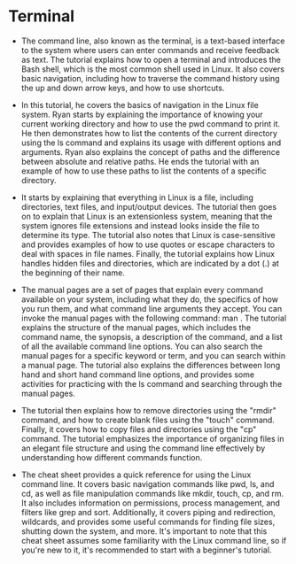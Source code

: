 # Terminal 

- The command line, also known as the terminal, is a text-based interface to the system where users can enter commands and receive feedback as text. The tutorial explains how to open a terminal and introduces the Bash shell, which is the most common shell used in Linux. It also covers basic navigation, including how to traverse the command history using the up and down arrow keys, and how to use shortcuts.

- In this tutorial, he covers the basics of navigation in the Linux file system. Ryan starts by explaining the importance of knowing your current working directory and how to use the pwd command to print it. He then demonstrates how to list the contents of the current directory using the ls command and explains its usage with different options and arguments. Ryan also explains the concept of paths and the difference between absolute and relative paths. He ends the tutorial with an example of how to use these paths to list the contents of a specific directory.

- It starts by explaining that everything in Linux is a file, including directories, text files, and input/output devices. The tutorial then goes on to explain that Linux is an extensionless system, meaning that the system ignores file extensions and instead looks inside the file to determine its type. The tutorial also notes that Linux is case-sensitive and provides examples of how to use quotes or escape characters to deal with spaces in file names. Finally, the tutorial explains how Linux handles hidden files and directories, which are indicated by a dot (.) at the beginning of their name.

- The manual pages are a set of pages that explain every command available on your system, including what they do, the specifics of how you run them, and what command line arguments they accept. You can invoke the manual pages with the following command: man <command to look up>. The tutorial explains the structure of the manual pages, which includes the command name, the synopsis, a description of the command, and a list of all the available command line options. You can also search the manual pages for a specific keyword or term, and you can search within a manual page. The tutorial also explains the differences between long hand and short hand command line options, and provides some activities for practicing with the ls command and searching through the manual pages.

- The tutorial then explains how to remove directories using the "rmdir" command, and how to create blank files using the "touch" command. Finally, it covers how to copy files and directories using the "cp" command. The tutorial emphasizes the importance of organizing files in an elegant file structure and using the command line effectively by understanding how different commands function.

- The cheat sheet provides a quick reference for using the Linux command line. It covers basic navigation commands like pwd, ls, and cd, as well as file manipulation commands like mkdir, touch, cp, and rm. It also includes information on permissions, process management, and filters like grep and sort. Additionally, it covers piping and redirection, wildcards, and provides some useful commands for finding file sizes, shutting down the system, and more. It's important to note that this cheat sheet assumes some familiarity with the Linux command line, so if you're new to it, it's recommended to start with a beginner's tutorial.
